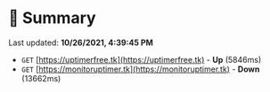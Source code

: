 # 📖 Summary
Last updated: **10/26/2021, 4:39:45 PM**

- `GET` [https://uptimerfree.tk](https://uptimerfree.tk) - **Up** (5846ms)
- `GET` [https://monitoruptimer.tk](https://monitoruptimer.tk) - **Down** (13662ms)
